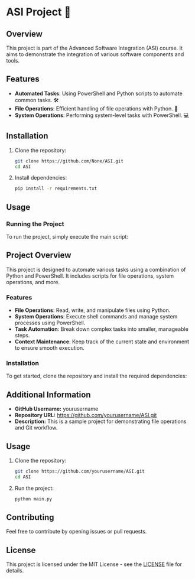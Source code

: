 


# ASI Project 🚀

## Overview
This project is part of the Advanced Software Integration (ASI) course. It aims to demonstrate the integration of various software components and tools.

## Features
- **Automated Tasks**: Using PowerShell and Python scripts to automate common tasks. 🛠️
- **File Operations**: Efficient handling of file operations with Python. 📝
- **System Operations**: Performing system-level tasks with PowerShell. 💻

## Installation
1. Clone the repository:
   ```bash
   git clone https://github.com/None/ASI.git
   cd ASI
   ```

2. Install dependencies:
   ```bash
   pip install -r requirements.txt
   ```

## Usage
### Running the Project
To run the project, simply execute the main script:


## Project Overview

This project is designed to automate various tasks using a combination of Python and PowerShell. It includes scripts for file operations, system operations, and more.

### Features

- **File Operations**: Read, write, and manipulate files using Python.
- **System Operations**: Execute shell commands and manage system processes using PowerShell.
- **Task Automation**: Break down complex tasks into smaller, manageable steps.
- **Context Maintenance**: Keep track of the current state and environment to ensure smooth execution.

### Installation

To get started, clone the repository and install the required dependencies:


## Additional Information

- **GitHub Username:** yourusername
- **Repository URL:** https://github.com/yourusername/ASI.git
- **Description:** This is a sample project for demonstrating file operations and Git workflow.

## Usage

1. Clone the repository:
   ```sh
   git clone https://github.com/yourusername/ASI.git
   cd ASI
   ```

2. Run the project:
   ```sh
   python main.py
   ```

## Contributing

Feel free to contribute by opening issues or pull requests.

## License

This project is licensed under the MIT License - see the [LICENSE](LICENSE) file for details.
